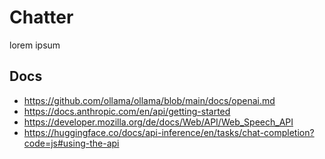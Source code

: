 # Chatter

lorem ipsum

## Docs

- https://github.com/ollama/ollama/blob/main/docs/openai.md
- https://docs.anthropic.com/en/api/getting-started
- https://developer.mozilla.org/de/docs/Web/API/Web_Speech_API
- https://huggingface.co/docs/api-inference/en/tasks/chat-completion?code=js#using-the-api

